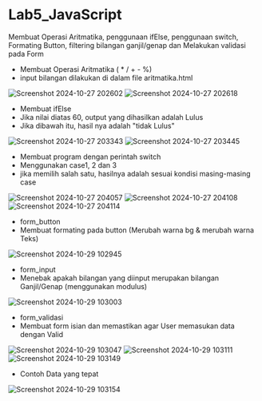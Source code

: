 # Lab5_JavaScript
Membuat Operasi Aritmatika, penggunaan ifElse, penggunaan switch, Formating Button, filtering bilangan ganjil/genap dan Melakukan validasi pada Form 

- Membuat Operasi Aritmatika ( * / + - %)
- input bilangan dilakukan di dalam file aritmatika.html
  
![Screenshot 2024-10-27 202602](https://github.com/user-attachments/assets/42caea35-fe08-4452-9a3b-d15e1ce2ec0a)
![Screenshot 2024-10-27 202618](https://github.com/user-attachments/assets/ef3f76df-d4ea-4adb-a9f9-b157c2786716)


- Membuat ifElse
- Jika nilai diatas 60, output yang dihasilkan adalah Lulus
- Jika dibawah itu, hasil nya adalah "tidak Lulus"

![Screenshot 2024-10-27 203343](https://github.com/user-attachments/assets/06c760fb-a680-4b26-a52c-cc721582f1b1)
![Screenshot 2024-10-27 203445](https://github.com/user-attachments/assets/543601f0-8fbb-4ab3-bf5d-81f97abf5247)


- Membuat program dengan perintah switch
- Menggunakan case1, 2 dan 3
- jika memilih salah satu, hasilnya adalah sesuai kondisi masing-masing case

![Screenshot 2024-10-27 204057](https://github.com/user-attachments/assets/54692f20-d1ce-4ab7-b991-7fa19f075522)
![Screenshot 2024-10-27 204108](https://github.com/user-attachments/assets/379cbcd4-d01f-4961-a8a0-122b4dbf69ac)
![Screenshot 2024-10-27 204114](https://github.com/user-attachments/assets/4053b444-10f0-449c-a4c9-3a8be976f26f)


- form_button
- Membuat formating pada button (Merubah warna bg & merubah warna Teks)
  
![Screenshot 2024-10-29 102945](https://github.com/user-attachments/assets/71269944-1056-4411-b25e-54e8156c2b4a)


- form_input
- Menebak apakah bilangan yang diinput merupakan bilangan Ganjil/Genap (menggunakan modulus)
  
![Screenshot 2024-10-29 103003](https://github.com/user-attachments/assets/86a5d613-cdb1-401b-bd01-23113b687305)


- form_validasi
- Membuat form isian dan memastikan agar User memasukan data dengan Valid
  
![Screenshot 2024-10-29 103047](https://github.com/user-attachments/assets/67926a22-1d6f-44fd-b345-d8b4ed090890)
![Screenshot 2024-10-29 103111](https://github.com/user-attachments/assets/b8b81c49-6a24-4b12-8157-77b97d289dd0)
![Screenshot 2024-10-29 103149](https://github.com/user-attachments/assets/0474453b-44f8-492f-ac72-50f2c74026d6)

- Contoh Data yang tepat
  
![Screenshot 2024-10-29 103154](https://github.com/user-attachments/assets/784c3b6d-ddba-40be-ac65-3308f3aab75b)
